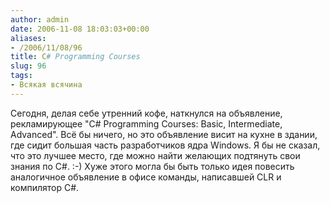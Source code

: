 ```yaml
---
author: admin
date: 2006-11-08 18:03:03+00:00
aliases:
- /2006/11/08/96
title: C# Programming Courses
slug: 96
tags:
- Всякая всячина
---
```


Сегодня, делая себе утренний кофе, наткнулся на объявление, рекламирующее "C# Programming Courses: Basic, Intermediate, Advanced". Всё бы ничего, но это объявление висит на кухне в здании, где сидит большая часть разработчиков ядра Windows. Я бы не сказал, что это лучшее место, где можно найти желающих подтянуть свои знания по C#. :-) Хуже этого могла бы быть только идея повесить аналогичное объявление в офисе команды, написавшей CLR и компилятор C#.
